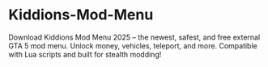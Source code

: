 # Kiddions-Mod-Menu
Download Kiddions Mod Menu 2025 – the newest, safest, and free external GTA 5 mod menu. Unlock money, vehicles, teleport, and more. Compatible with Lua scripts and built for stealth modding!
